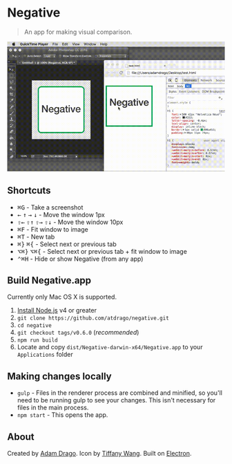 # Negative

> An app for making visual comparison.

![Negative Demo](negative-demo.gif)

## Shortcuts
- <kbd>&#8984;G</kbd> - Take a screenshot
- <kbd>&larr;</kbd> <kbd>&uarr;</kbd> <kbd>&rarr;</kbd> <kbd>&darr;</kbd> - Move the window 1px
- <kbd>&#8679;&larr;</kbd> <kbd>&#8679;&uarr;</kbd> <kbd>&#8679;&rarr;</kbd> <kbd>&#8679;&darr;</kbd> - Move the window 10px
- <kbd>&#8984;F</kbd> - Fit window to image
- <kbd>&#8984;T</kbd> - New tab
- <kbd>&#8984;}</kbd> <kbd>&#8984;{</kbd> - Select next or previous tab
- <kbd>&#8997;&#8984;}</kbd> <kbd>&#8997;&#8984;{</kbd> - Select next or previous tab + fit window to image
- <kbd>&#8963;&#8984;H</kbd> - Hide or show Negative (from any app)

## Build Negative.app

Currently only Mac OS X is supported.

1. [Install Node.js](https://nodejs.org/en/) v4 or greater
2. `git clone https://github.com/atdrago/negative.git`
3. `cd negative`
4. `git checkout tags/v0.6.0` (*recommended*)
5. `npm run build`
6. Locate and copy `dist/Negative-darwin-x64/Negative.app` to your `Applications` folder

## Making changes locally
- `gulp` - Files in the renderer process are combined and minified, so you'll need to be running gulp to see your changes. This isn't necessary for files in the main process.
- `npm start` - This opens the app.

## About
Created by [Adam Drago](http://adamdrago.com). Icon by [Tiffany Wang](mailto:wangtiff@gmail.com). Built on [Electron](http://electron.atom.io/).
